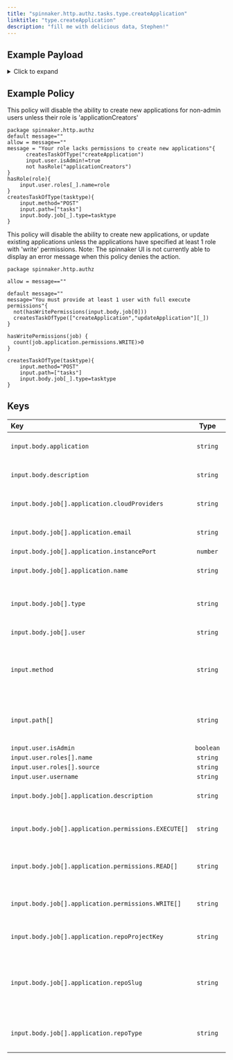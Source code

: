```yaml
---
title: "spinnaker.http.authz.tasks.type.createApplication"
linktitle: "type.createApplication"
description: "fill me with delicious data, Stephen!"
---
```


## Example Payload

<details><summary>Click to expand</summary>

```json
{
  "input": {
    "body": {
      "application": "aftest",
      "description": "Create Application: aftest",
      "job": [
        {
          "application": {
            "cloudProviders": "",
            "email": "af@test.com",
            "instancePort": 80,
            "name": "aftest"
          },
          "type": "createApplication",
          "user": "myUserName"
        }
      ]
    },
    "method": "POST",
    "path": [
      "tasks"
    ],
    "user": {
      "isAdmin": false,
      "roles": [
        {
          "name": "armory-io",
          "source": "GITHUB_TEAMS"
        },
        {
          "name": "productmanagers",
          "source": "GITHUB_TEAMS"
        }
      ],
      "username": "myUserName"
    }
  }
}
```
</details>

## Example Policy
This policy will disable the ability to create new applications for non-admin users unless their role is 'applicationCreators'
```rego
package spinnaker.http.authz
default message=""
allow = message==""
message = "Your role lacks permissions to create new applications"{
      createsTaskOfType("createApplication")
      input.user.isAdmin!=true
      not hasRole("applicationCreators")
}
hasRole(role){
    input.user.roles[_].name=role
}
createsTaskOfType(tasktype){
    input.method="POST"
    input.path=["tasks"]
    input.body.job[_].type=tasktype
}
```
This policy will disable the ability to create new applications, or update existing applications unless the applications have specified at least 1 role with 'write' permissions. Note: The spinnaker UI is not currently able to display an error message when this policy denies the action.
```rego
package spinnaker.http.authz

allow = message==""

default message=""
message="You must provide at least 1 user with full execute permissions"{
  not(hasWritePermissions(input.body.job[0]))
  createsTaskOfType(["createApplication","updateApplication"][_])
}

hasWritePermissions(job) {
  count(job.application.permissions.WRITE)>0
}

createsTaskOfType(tasktype){
    input.method="POST"
    input.path=["tasks"]
    input.body.job[_].type=tasktype
}
```

## Keys

| Key                                                  |   Type    | Description |
| :--------------------------------------------------- | :-------: | ----------- |
| `input.body.application`                             | `string`  | The name of the application being created.            |
| `input.body.description`                             | `string`  | The description of the application being created.            |
| `input.body.job[].application.cloudProviders`        | `string`  | The applications allowed cloud providers.            |
| `input.body.job[].application.email`                 | `string`  | The email address of the owner of the application.          |
| `input.body.job[].application.instancePort`          | `number`  |             |
| `input.body.job[].application.name`                  | `string`  | The name of the application being created.              |
| `input.body.job[].type`                              | `string`  | The type of task being run, in this case 'createApplication'        |
| `input.body.job[].user`                              | `string`  | The id of the user to run the job as.            |
| `input.method`                                       | `string`  | The HTTP method by which the API is being called. When createing a task this will be 'POST'            |
| `input.path[]`                                       | `string`  | The API path of the job. When creating a new task this will be the array ["tasks"]            |
| `input.user.isAdmin`                                 | `boolean` |             |
| `input.user.roles[].name`                            | `string`  |             |
| `input.user.roles[].source`                          | `string`  |             |
| `input.user.username`                                | `string`  |             |
| `input.body.job[].application.description`           | `string`  | The description of the application being created.             |
| `input.body.job[].application.permissions.EXECUTE[]` | `string`  | The list of roles that have execute permission to the application.            |
| `input.body.job[].application.permissions.READ[]`    | `string`  | The list of roles that have read permission to the application.            |
| `input.body.job[].application.permissions.WRITE[]`   | `string`  | The list of roles that have write permission to the application.            |
| `input.body.job[].application.repoProjectKey`        | `string`  | What is the unique ID of the project in source control.            |
| `input.body.job[].application.repoSlug`              | `string`  | What is the slug for the source code repo? Typically the repository's owner or organization ID.            |
| `input.body.job[].application.repoType`              | `string`  | With what type of sourcecode repo is this application associated.            |
